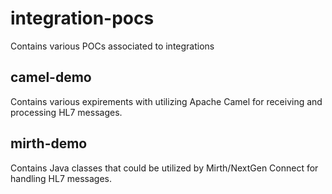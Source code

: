# integration-pocs
Contains various POCs associated to integrations

## camel-demo
Contains various expirements with utilizing Apache Camel for receiving and processing HL7 messages.

## mirth-demo
Contains Java classes that could be utilized by Mirth/NextGen Connect for handling HL7 messages.
